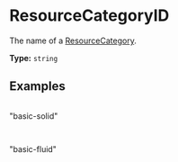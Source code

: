 # ResourceCategoryID

The name of a [ResourceCategory](prototype:ResourceCategory).

**Type:** `string`

## Examples

```
```
"basic-solid"
```
```

```
```
"basic-fluid"
```
```

